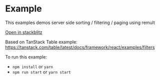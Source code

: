 # Example

This examples demos server side sorting / filtering / paging using remult

[Open in stackblitz](https://stackblitz.com/github/remult/remult/tree/main/examples/tanstack-react-table)

Based on TanStack Table example:
https://tanstack.com/table/latest/docs/framework/react/examples/filters

To run this example:

- `npm install` or `yarn`
- `npm run start` or `yarn start`
